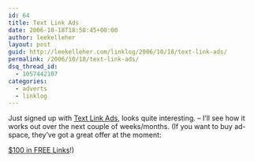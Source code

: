 ```yaml
---
id: 64
title: Text Link Ads
date: 2006-10-18T18:58:45+00:00
author: leekelleher
layout: post
guid: http://leekelleher.com/linklog/2006/10/18/text-link-ads/
permalink: /2006/10/18/text-link-ads/
dsq_thread_id:
  - 1057442107
categories:
  - adverts
  - linklog
---
```

Just signed up with [Text Link Ads](http://www.text-link-ads.com/?ref=37673), looks quite interesting.<!--more--> &#8211; I&#8217;ll see how it works out over the next couple of weeks/months. (If you want to buy ad-space, they&#8217;ve got a great offer at the moment: 

[$100 in FREE Links](http://www.text-link-ads.com/starter_kit.php?ref=37673)!)